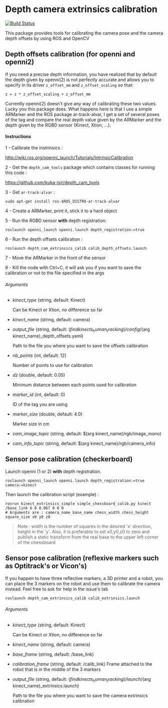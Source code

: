 Depth camera extrinsics calibration
=====
[![Build Status](https://travis-ci.org/kuka-isir/depth_cam_extrinsics_calib.svg?branch=master)](https://travis-ci.org/kuka-isir/depth_cam_extrinsics_calib)

This package provides tools for calibrating the camera pose and the camera depth offsets by using ROS and OpenCV

## Depth offsets calibration (for openni and openni2)
If you need a precise depth information, you have realized that by default the depth given by openni(2) is not perfectly accurate and allows you to specify in its driver `z_offset_mm` and `z_offset_scaling` so that: 

`z = z * z_offset_scaling + z_offset_mm`

Currently openni(2) doesn't give any way of calibrating these two values. Lucky you this package does.
What happens here is that I use a simple ARMarker and the ROS package ar-track-alvar, I get a set of several poses of the tag and compare the real depth value given by the ARMarker and the depth given by the RGBD sensor (Kinect, Xtion, ...).

#### Instructions
1 - Calibrate the instrinsics :

http://wiki.ros.org/openni_launch/Tutorials/IntrinsicCalibration

2 - Get the `depth_cam_tools` package which contains classes for running this code :

https://github.com/kuka-isir/depth_cam_tools

3 - Get `ar-track-alvar` : 

`sudo apt-get install ros-$ROS_DISTRO-ar-track-alvar`

4 - Create a ARMarker, print it, stick it to a hard object

5 - Run the RGBD sensor **with** depth registration: 

`roslaunch openni_launch openni.launch depth_registration:=true`

6 - Run the depth offsets calibration : 

`roslaunch depth_cam_extrinsics_calib calib_depth_offsets.launch`

7 - Move the ARMarker in the front of the sensor

8 - Kill the node with Ctrl+C, it will ask you if you want to save the calibration or not to the file specified in the args

###### Arguments
- *kinect_type* (string, default: Kinect) 

    Can be Kinect or Xtion, no difference so far

- *kinect_name* (string, default: camera) 

- *output_file* (string, default: $(find kinects_human_tracking)/config/$(arg kinect_name)_depth_offsets.yaml)

    Path to the file you where you want to save the offsets calibration

- *nb_points* (int, default: 12)

    Number of points to use for calibration

- *dz* (double, default: 0.05)
 
    Minimum distance between each points used for calibration

- *marker_id* (int, default: 0)

    ID of the tag you are using

- *marker_size* (double, default: 4.0)

    Marker size in cm

- *cam_image_topic* (string, default: $(arg kinect_name)/rgb/image_mono)

- *cam_info_topic* (string, default: $(arg kinect_name)/rgb/camera_info)


## Sensor pose calibration (checkerboard)

Launch openni (1 or 2) **with** depth registration.

```
roslaunch openni_launch openni.launch depth_registration:=true camera:=kinect
```
Then launch the calibration script (example) : 
```
rosrun kinect_extrinsics_simple simple_chessboard_calib.py kinect /base_link 6 8 0.067 0 0 0
# Arguments are : camera_name base_name chess_width chess_height square_size x0 y0 z0
```
>Note : width is the number of squares in the desired 'x' direction, height in the 'y'.
>Also, it is preferable to set x0,y0,z0 to zero and publish a static transform from the real base to the upper left corner of the chessboard

## Sensor pose calibration (reflexive markers such as Optitrack's or Vicon's)

If you happen to have three reflective markers, a 3D printer and a robot, you can place the 3 markers on the robot and use them to calibrate the camera instead. Feel free to ask for help in the issue's tab

`roslaunch depth_cam_extrinsics_calib calib_extrinsics.launch`

###### Arguments
- *kinect_type* (string, default: Kinect) 

    Can be Kinect or Xtion, no difference so far

- *kinect_name* (string, default: camera) 

- *base_frame* (string, default: /base_link) 

- *calibration_frame* (string, default: /calib_link) 
    Frame attached to the robot that is in the middle of the 3 markers

- *output_file* (string, default: $(find kinects_human_tracking)/launch/$(arg kinect_name)_extrinsics.launch)

    Path to the file you where you want to save the camera extrinsics calibration



